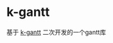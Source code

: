 <!--
 * @Author: your name
 * @Date: 2021-07-12 11:50:30
 * @LastEditTime: 2021-07-12 11:55:12
 * @LastEditors: Please set LastEditors
 * @Description: In User Settings Edit
 * @FilePath: \k-gantt\README.md
-->
# k-gantt
基于 [k-gantt](https://github.com/frappe/gantt) 二次开发的一个gantt库


